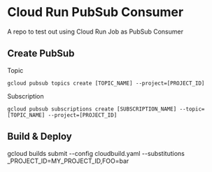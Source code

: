 # Cloud Run PubSub Consumer
A repo to test out using Cloud Run Job as PubSub Consumer

## Create PubSub 
Topic
```
gcloud pubsub topics create [TOPIC_NAME] --project=[PROJECT_ID]
```

Subscription
```
gcloud pubsub subscriptions create [SUBSCRIPTION_NAME] --topic=[TOPIC_NAME] --project=[PROJECT_ID]
```

## Build & Deploy
gcloud builds submit --config cloudbuild.yaml --substitutions _PROJECT_ID=MY_PROJECT_ID,FOO=bar